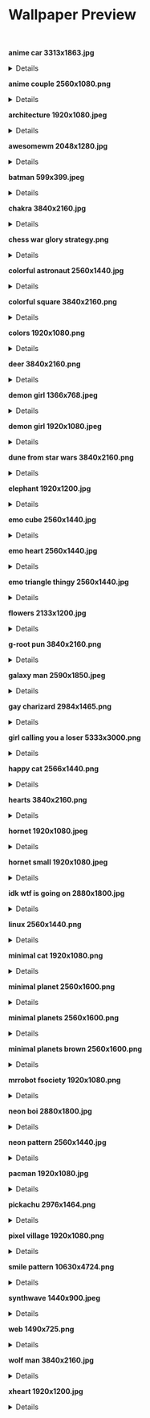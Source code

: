 # Wallpaper Preview

<br>

__anime car 3313x1863.jpg__
<details>

![anime car 3313x1863.jpg](wallpapers/anime%20car%203313x1863.jpg)

</details>

__anime couple 2560x1080.png__
<details>

![anime couple 2560x1080.png](wallpapers/anime%20couple%202560x1080.png)

</details>

__architecture 1920x1080.jpeg__
<details>

![architecture 1920x1080.jpeg](wallpapers/architecture%201920x1080.jpeg)

</details>

__awesomewm 2048x1280.jpg__
<details>

![awesomewm 2048x1280.jpg](wallpapers/awesomewm%202048x1280.jpg)

</details>

__batman 599x399.jpeg__
<details>

![batman 599x399.jpeg](wallpapers/batman%20599x399.jpeg)

</details>

__chakra 3840x2160.jpg__
<details>

![chakra 3840x2160.jpg](wallpapers/chakra%203840x2160.jpg)

</details>

__chess war glory strategy.png__
<details>

![chess war glory strategy.png](wallpapers/chess%20war%20glory%20strategy.png)

</details>

__colorful astronaut 2560x1440.jpg__
<details>

![colorful astronaut 2560x1440.jpg](wallpapers/colorful%20astronaut%202560x1440.jpg)

</details>

__colorful square 3840x2160.png__
<details>

![colorful square 3840x2160.png](wallpapers/colorful%20square%203840x2160.png)

</details>

__colors 1920x1080.png__
<details>

![colors 1920x1080.png](wallpapers/colors%201920x1080.png)

</details>

__deer 3840x2160.png__
<details>

![deer 3840x2160.png](wallpapers/deer%203840x2160.png)

</details>

__demon girl 1366x768.jpeg__
<details>

![demon girl 1366x768.jpeg](wallpapers/demon%20girl%201366x768.jpeg)

</details>

__demon girl 1920x1080.jpeg__
<details>

![demon girl 1920x1080.jpeg](wallpapers/demon%20girl%201920x1080.jpeg)

</details>

__dune from star wars 3840x2160.png__
<details>

![dune from star wars 3840x2160.png](wallpapers/dune%20from%20star%20wars%203840x2160.png)

</details>

__elephant 1920x1200.jpg__
<details>

![elephant 1920x1200.jpg](wallpapers/elephant%201920x1200.jpg)

</details>

__emo cube 2560x1440.jpg__
<details>

![emo cube 2560x1440.jpg](wallpapers/emo%20cube%202560x1440.jpg)

</details>

__emo heart 2560x1440.jpg__
<details>

![emo heart 2560x1440.jpg](wallpapers/emo%20heart%202560x1440.jpg)

</details>

__emo triangle thingy 2560x1440.jpg__
<details>

![emo triangle thingy 2560x1440.jpg](wallpapers/emo%20triangle%20thingy%202560x1440.jpg)

</details>

__flowers 2133x1200.jpg__
<details>

![flowers 2133x1200.jpg](wallpapers/flowers%202133x1200.jpg)

</details>

__g-root pun 3840x2160.png__
<details>

![g-root pun 3840x2160.png](wallpapers/g-root%20pun%203840x2160.png)

</details>

__galaxy man 2590x1850.jpeg__
<details>

![galaxy man 2590x1850.jpeg](wallpapers/galaxy%20man%202590x1850.jpeg)

</details>

__gay charizard 2984x1465.png__
<details>

![gay charizard 2984x1465.png](wallpapers/gay%20charizard%202984x1465.png)

</details>

__girl calling you a loser 5333x3000.png__
<details>

![girl calling you a loser 5333x3000.png](wallpapers/girl%20calling%20you%20a%20loser%205333x3000.png)

</details>

__happy cat 2566x1440.png__
<details>

![happy cat 2566x1440.png](wallpapers/happy%20cat%202566x1440.png)

</details>

__hearts 3840x2160.png__
<details>

![hearts 3840x2160.png](wallpapers/hearts%203840x2160.png)

</details>

__hornet 1920x1080.jpeg__
<details>

![hornet 1920x1080.jpeg](wallpapers/hornet%201920x1080.jpeg)

</details>

__hornet small 1920x1080.jpeg__
<details>

![hornet small 1920x1080.jpeg](wallpapers/hornet%20small%201920x1080.jpeg)

</details>

__idk wtf is going on 2880x1800.jpg__
<details>

![idk wtf is going on 2880x1800.jpg](wallpapers/idk%20wtf%20is%20going%20on%202880x1800.jpg)

</details>

__linux 2560x1440.png__
<details>

![linux 2560x1440.png](wallpapers/linux%202560x1440.png)

</details>

__minimal cat 1920x1080.png__
<details>

![minimal cat 1920x1080.png](wallpapers/minimal%20cat%201920x1080.png)

</details>

__minimal planet 2560x1600.png__
<details>

![minimal planet 2560x1600.png](wallpapers/minimal%20planet%202560x1600.png)

</details>

__minimal planets 2560x1600.png__
<details>

![minimal planets 2560x1600.png](wallpapers/minimal%20planets%202560x1600.png)

</details>

__minimal planets brown 2560x1600.png__
<details>

![minimal planets brown 2560x1600.png](wallpapers/minimal%20planets%20brown%202560x1600.png)

</details>

__mrrobot fsociety 1920x1080.png__
<details>

![mrrobot fsociety 1920x1080.png](wallpapers/mrrobot%20fsociety%201920x1080.png)

</details>

__neon boi 2880x1800.jpg__
<details>

![neon boi 2880x1800.jpg](wallpapers/neon%20boi%202880x1800.jpg)

</details>

__neon pattern 2560x1440.jpg__
<details>

![neon pattern 2560x1440.jpg](wallpapers/neon%20pattern%202560x1440.jpg)

</details>

__pacman 1920x1080.jpg__
<details>

![pacman 1920x1080.jpg](wallpapers/pacman%201920x1080.jpg)

</details>

__pickachu 2976x1464.png__
<details>

![pickachu 2976x1464.png](wallpapers/pickachu%202976x1464.png)

</details>

__pixel village 1920x1080.png__
<details>

![pixel village 1920x1080.png](wallpapers/pixel%20village%201920x1080.png)

</details>

__smile pattern 10630x4724.png__
<details>

![smile pattern 10630x4724.png](wallpapers/smile%20pattern%2010630x4724.png)

</details>

__synthwave 1440x900.jpeg__
<details>

![synthwave 1440x900.jpeg](wallpapers/synthwave%201440x900.jpeg)

</details>

__web 1490x725.png__
<details>

![web 1490x725.png](wallpapers/web%201490x725.png)

</details>

__wolf man 3840x2160.jpg__
<details>

![wolf man 3840x2160.jpg](wallpapers/wolf%20man%203840x2160.jpg)

</details>

__xheart 1920x1200.jpg__
<details>

![xheart 1920x1200.jpg](wallpapers/xheart%201920x1200.jpg)

</details>


